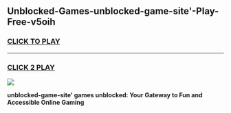 
## Unblocked-Games-unblocked-game-site'-Play-Free-v5oih
<h3>
<a href="https://premium76.site?title=unblocked-game-site'&ref=18A1">CLICK TO PLAY</a></h3>
<hr>

<h3>
<a href="https://premium76.site?title=unblocked-game-site'&ref=18A1">CLICK 2 PLAY</a>
  
</h3>

<a href="https://premium76.site?title=unblocked-game-site'&ref=18A1"><img src="https://clearcache.store/games.png"></a>


**unblocked-game-site' games unblocked: Your Gateway to Fun and Accessible Online Gaming**
